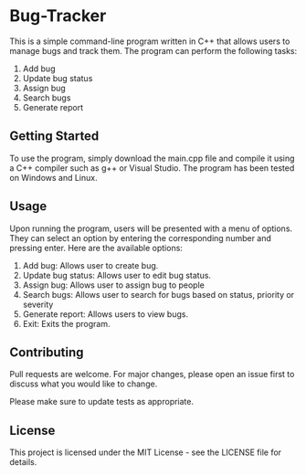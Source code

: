 # Bug-Tracker

This is a simple command-line program written in C++ that allows users to manage bugs and track them. The program can perform the following tasks:

1. Add bug
2. Update bug status
3. Assign bug
4. Search bugs
5. Generate report

## Getting Started
To use the program, simply download the main.cpp file and compile it using a C++ compiler such as g++ or Visual Studio. The program has been tested on Windows and Linux.

## Usage
Upon running the program, users will be presented with a menu of options. They can select an option by entering the corresponding number and pressing enter. Here are the available options:

1. Add bug: Allows user to create bug.
2. Update bug status: Allows user to edit bug status.
3. Assign bug: Allows user to assign bug to people
4. Search bugs: Allows user to search for bugs based on status, priority or severity
5. Generate report: Allows users to view bugs.
6. Exit: Exits the program.

## Contributing
Pull requests are welcome. For major changes, please open an issue first to discuss what you would like to change.

Please make sure to update tests as appropriate.

## License
This project is licensed under the MIT License - see the LICENSE file for details.
